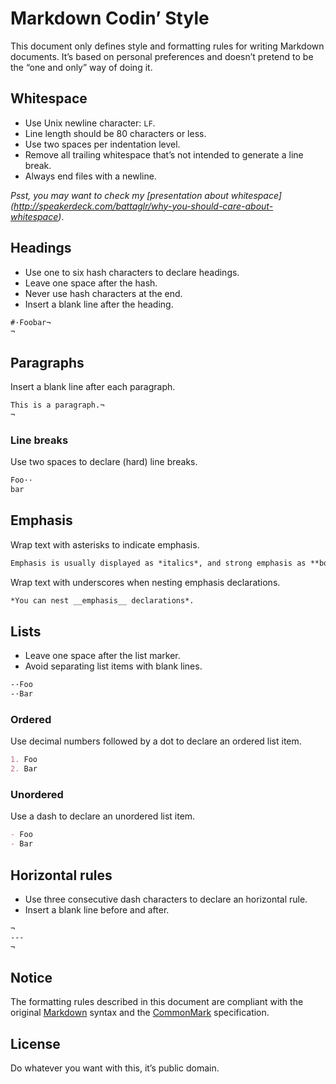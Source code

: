 # Markdown Codin’ Style

This document only defines style and formatting rules for writing Markdown
documents. It’s based on personal preferences and doesn’t pretend to be the
“one and only” way of doing it.

## Whitespace

- Use Unix newline character: `LF`.
- Line length should be 80 characters or less.
- Use two spaces per indentation level.
- Remove all trailing whitespace that’s not intended to generate a line break.
- Always end files with a newline.

_Psst, you may want to check my [presentation about whitespace]
(http://speakerdeck.com/battaglr/why-you-should-care-about-whitespace)_.

## Headings

- Use one to six hash characters to declare headings.
- Leave one space after the hash.
- Never use hash characters at the end.
- Insert a blank line after the heading.

```md
#·Foobar¬
¬
```

## Paragraphs

Insert a blank line after each paragraph.

```md
This is a paragraph.¬
¬
```

### Line breaks

Use two spaces to declare (hard) line breaks.

```md
Foo··
bar
```

## Emphasis

Wrap text with asterisks to indicate emphasis.

```md
Emphasis is usually displayed as *italics*, and strong emphasis as **bold**.
```

Wrap text with underscores when nesting emphasis declarations.

```md
*You can nest __emphasis__ declarations*.
```

## Lists

- Leave one space after the list marker.
- Avoid separating list items with blank lines.

```md
-·Foo
-·Bar
```

### Ordered

Use decimal numbers followed by a dot to declare an ordered list item.

```md
1. Foo
2. Bar
```

### Unordered

Use a dash to declare an unordered list item.

```md
- Foo
- Bar
```

## Horizontal rules

- Use three consecutive dash characters to declare an horizontal rule.
- Insert a blank line before and after.

```md
¬
---
¬
```

## Notice

The formatting rules described in this document are compliant with the original
[Markdown](http://daringfireball.net/projects/markdown/syntax) syntax and the
[CommonMark](http://commonmark.org/) specification.

## License

Do whatever you want with this, it’s public domain.

